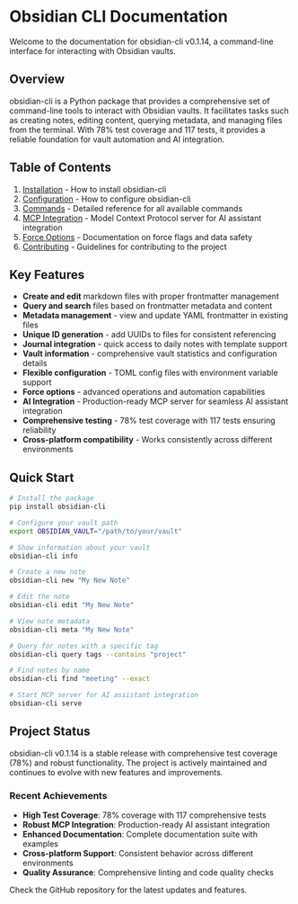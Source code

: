 # Obsidian CLI Documentation

Welcome to the documentation for obsidian-cli v0.1.14, a command-line interface for interacting with Obsidian vaults.

## Overview

obsidian-cli is a Python package that provides a comprehensive set of command-line tools to interact with Obsidian vaults. It facilitates tasks such as creating notes, editing content, querying metadata, and managing files from the terminal. With 78% test coverage and 117 tests, it provides a reliable foundation for vault automation and AI integration.

## Table of Contents

1. [Installation](installation.md) - How to install obsidian-cli
2. [Configuration](configuration.md) - How to configure obsidian-cli
3. [Commands](commands.md) - Detailed reference for all available commands
4. [MCP Integration](mcp-integration.md) - Model Context Protocol server for AI assistant integration
5. [Force Options](force-options.md) - Documentation on force flags and data safety
6. [Contributing](contributing.md) - Guidelines for contributing to the project

## Key Features

- **Create and edit** markdown files with proper frontmatter management
- **Query and search** files based on frontmatter metadata and content  
- **Metadata management** - view and update YAML frontmatter in existing files
- **Unique ID generation** - add UUIDs to files for consistent referencing
- **Journal integration** - quick access to daily notes with template support
- **Vault information** - comprehensive vault statistics and configuration details
- **Flexible configuration** - TOML config files with environment variable support
- **Force options** - advanced operations and automation capabilities
- **AI Integration** - Production-ready MCP server for seamless AI assistant integration
- **Comprehensive testing** - 78% test coverage with 117 tests ensuring reliability
- **Cross-platform compatibility** - Works consistently across different environments

## Quick Start

```bash
# Install the package
pip install obsidian-cli

# Configure your vault path
export OBSIDIAN_VAULT="/path/to/your/vault"

# Show information about your vault
obsidian-cli info

# Create a new note
obsidian-cli new "My New Note"

# Edit the note
obsidian-cli edit "My New Note"

# View note metadata
obsidian-cli meta "My New Note"

# Query for notes with a specific tag
obsidian-cli query tags --contains "project"

# Find notes by name
obsidian-cli find "meeting" --exact

# Start MCP server for AI assistant integration
obsidian-cli serve
```

## Project Status

obsidian-cli v0.1.14 is a stable release with comprehensive test coverage (78%) and robust functionality. The project is actively maintained and continues to evolve with new features and improvements.

### Recent Achievements

- **High Test Coverage**: 78% coverage with 117 comprehensive tests
- **Robust MCP Integration**: Production-ready AI assistant integration
- **Enhanced Documentation**: Complete documentation suite with examples
- **Cross-platform Support**: Consistent behavior across different environments
- **Quality Assurance**: Comprehensive linting and code quality checks

Check the GitHub repository for the latest updates and features.

